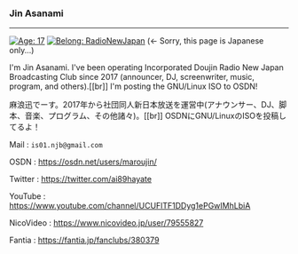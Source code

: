 ### Jin Asanami
-----

[![Age: 17](https://img.shields.io/badge/Age-17-blue?style=for-the-badge)](https://en.wikipedia.org/wiki/February_1)
[![Belong: RadioNewJapan](https://img.shields.io/badge/Belongs-RadioNewJapan-green?style=for-the-badge)](https://w.atwiki.jp/fmuchikawa777) (<- Sorry, this page is Japanese only...)

I'm Jin Asanami. I've been operating Incorporated Doujin Radio New Japan Broadcasting Club since 2017 (announcer, DJ, screenwriter, music, program, and others).[[br]]
I'm posting the GNU/Linux ISO to OSDN!

麻浪迅でーす。2017年から社団同人新日本放送を運営中(アナウンサー、DJ、脚本、音楽、プログラム、その他諸々)。[[br]]
OSDNにGNU/LinuxのISOを投稿してるよ！

Mail : `is01.njb@gmail.com`

OSDN : https://osdn.net/users/maroujin/

Twitter : https://twitter.com/ai89hayate

YouTube : https://www.youtube.com/channel/UCUFlTF1DDyg1ePGwIMhLbiA

NicoVideo : https://www.nicovideo.jp/user/79555827

Fantia : https://fantia.jp/fanclubs/380379
